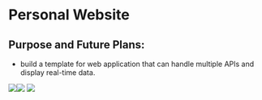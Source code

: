 # Personal Website
## Purpose and Future Plans: 
- build a template for web application that can handle multiple APIs and display real-time data.


<img src="https://img.shields.io/badge/Astro-0C1222?style=for-the-badge&logo=astro&logoColor=FDFDFE" /><img src="https://img.shields.io/badge/next%20js-000000?style=for-the-badge&logo=nextdotjs&logoColor=white" />
<img src="https://img.shields.io/badge/Node%20js-339933?style=for-the-badge&logo=nodedotjs&logoColor=white"/>
